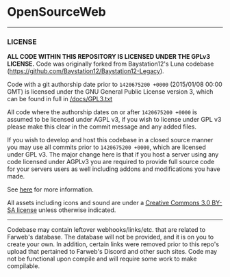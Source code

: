 # OpenSourceWeb


---

### LICENSE

**ALL CODE WITHIN THIS REPOSITORY IS LICENSED UNDER THE GPLv3 LICENSE.** Code was originally forked from Baystation12's Luna codebase (https://github.com/Baystation12/Baystation12-Legacy).

Code with a git authorship date prior to `1420675200 +0000` (2015/01/08 00:00 GMT) is licensed under the GNU General Public License version 3, which can be found in full in [/docs/GPL3.txt](/docs/GPL3.txt)

All code where the authorship dates on or after `1420675200 +0000` is assumed to be licensed under AGPL v3, if you wish to license under GPL v3 please make this clear in the commit message and any added files.

If you wish to develop and host this codebase in a closed source manner you may use all commits prior to `1420675200 +0000`, which are licensed under GPL v3.  The major change here is that if you host a server using any code licensed under AGPLv3 you are required to provide full source code for your servers users as well including addons and modifications you have made.

See [here](https://www.gnu.org/licenses/why-affero-gpl.html) for more information.

All assets including icons and sound are under a [Creative Commons 3.0 BY-SA license](https://creativecommons.org/licenses/by-sa/3.0/) unless otherwise indicated.

---

Codebase may contain leftover webhooks/links/etc. that are related to Farweb's database. The database will not be provided, and it is on you to create your own. In addition, certain links were removed prior to this repo's upload that pertained to Farweb's Discord and other such sites. Code may not be functional upon compile and will require some work to make compilable.
